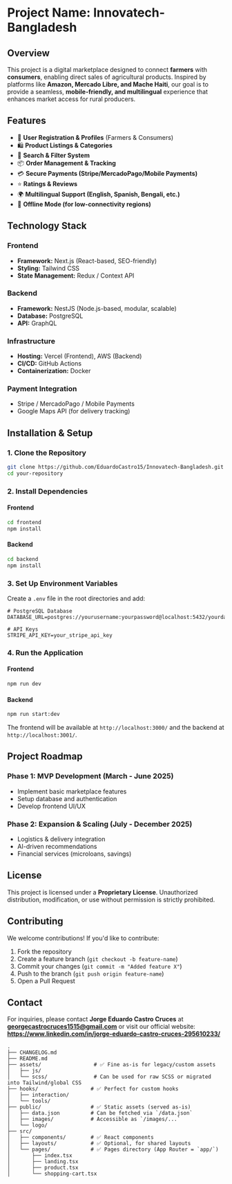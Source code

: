 # **Project Name: Innovatech-Bangladesh**


## **Overview**
This project is a digital marketplace designed to connect **farmers** with **consumers**, enabling direct sales of agricultural products. Inspired by platforms like **Amazon, Mercado Libre, and Mache Haiti**, our goal is to provide a seamless, **mobile-friendly, and multilingual** experience that enhances market access for rural producers.

## **Features**
- 🌱 **User Registration & Profiles** (Farmers & Consumers)
- 🛍 **Product Listings & Categories**
- 🔎 **Search & Filter System**
- 📦 **Order Management & Tracking**
- 💳 **Secure Payments (Stripe/MercadoPago/Mobile Payments)**
- ⭐ **Ratings & Reviews**
- 🌍 **Multilingual Support (English, Spanish, Bengali, etc.)**
- 📡 **Offline Mode (for low-connectivity regions)**

## **Technology Stack**
### **Frontend**
- **Framework:** Next.js (React-based, SEO-friendly)
- **Styling:** Tailwind CSS
- **State Management:** Redux / Context API

### **Backend**
- **Framework:** NestJS (Node.js-based, modular, scalable)
- **Database:** PostgreSQL
- **API:** GraphQL

### **Infrastructure**
- **Hosting:** Vercel (Frontend), AWS (Backend)
- **CI/CD:** GitHub Actions
- **Containerization:** Docker

### **Payment Integration**
- Stripe / MercadoPago / Mobile Payments
- Google Maps API (for delivery tracking)

## **Installation & Setup**
### **1. Clone the Repository**
```sh
git clone https://github.com/EduardoCastro15/Innovatech-Bangladesh.git
cd your-repository
```

### **2. Install Dependencies**
#### **Frontend**
```sh
cd frontend
npm install
```
#### **Backend**
```sh
cd backend
npm install
```

### **3. Set Up Environment Variables**
Create a `.env` file in the root directories and add:
```
# PostgreSQL Database
DATABASE_URL=postgres://yourusername:yourpassword@localhost:5432/yourdatabase

# API Keys
STRIPE_API_KEY=your_stripe_api_key
```

### **4. Run the Application**
#### **Frontend**
```sh
npm run dev
```
#### **Backend**
```sh
npm run start:dev
```
The frontend will be available at `http://localhost:3000/` and the backend at `http://localhost:3001/`.

## **Project Roadmap**
### **Phase 1: MVP Development** (March - June 2025)
- Implement basic marketplace features
- Setup database and authentication
- Develop frontend UI/UX

### **Phase 2: Expansion & Scaling** (July - December 2025)
- Logistics & delivery integration
- AI-driven recommendations
- Financial services (microloans, savings)

## **License**
This project is licensed under a **Proprietary License**. Unauthorized distribution, modification, or use without permission is strictly prohibited.

## **Contributing**
We welcome contributions! If you'd like to contribute:
1. Fork the repository
2. Create a feature branch (`git checkout -b feature-name`)
3. Commit your changes (`git commit -m "Added feature X"`)
4. Push to the branch (`git push origin feature-name`)
5. Open a Pull Request

## **Contact**
For inquiries, please contact **Jorge Eduardo Castro Cruces** at **georgecastrocruces1515@gmail.com** or visit our official website: **https://www.linkedin.com/in/jorge-eduardo-castro-cruces-295610233/**

```
.
├── CHANGELOG.md
├── README.md
├── assets/                 # ✅ Fine as-is for legacy/custom assets
│   ├── js/
│   └── scss/               # Can be used for raw SCSS or migrated into Tailwind/global CSS
├── hooks/                 # ✅ Perfect for custom hooks
│   ├── interaction/
│   └── tools/
├── public/                # ✅ Static assets (served as-is)
│   ├── data.json          # Can be fetched via `/data.json`
│   ├── images/            # Accessible as `/images/...`
│   └── logo/
├── src/
│   ├── components/        # ✅ React components
│   ├── layouts/           # ✅ Optional, for shared layouts
│   └── pages/             # ✅ Pages directory (App Router = `app/`)
│       ├── index.tsx
│       ├── landing.tsx
│       ├── product.tsx
│       └── shopping-cart.tsx
```
